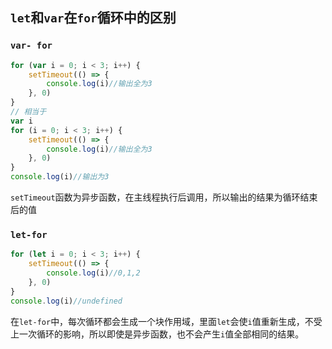 ## `let`和`var`在`for`循环中的区别

### `var- for`

```javascript
for (var i = 0; i < 3; i++) {
    setTimeout(() => {
        console.log(i)//输出全为3
    }, 0)
}
// 相当于
var i
for (i = 0; i < 3; i++) {
    setTimeout(() => {
        console.log(i)//输出全为3
    }, 0)
}
console.log(i)//输出为3
```

`setTimeout`函数为异步函数，在主线程执行后调用，所以输出的结果为循环结束后的值



### `let-for`

```javascript
for (let i = 0; i < 3; i++) {
    setTimeout(() => {
        console.log(i)//0,1,2
    }, 0)
}
console.log(i)//undefined
```

在`let-for`中，每次循环都会生成一个块作用域，里面`let`会使`i`值重新生成，不受上一次循环的影响，所以即使是异步函数，也不会产生`i`值全部相同的结果。

